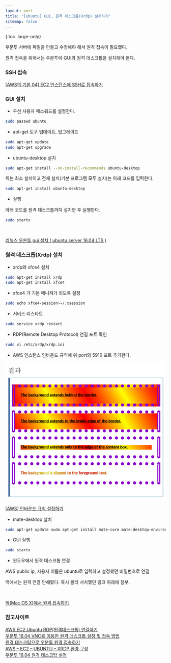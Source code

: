 ```yaml
---
layout: post
title: "[ubuntu] GUI, 원격 데스크톱(Xrdp) 설치하기"
sitemap: false
---
```


{:toc .large-only}

우분투 서버에 파일을 만들고 수정해야 해서 원격 접속이 필요했다.

원격 접속을 위해서는 우분투에 GUI와 원격 데스크톱을 설치해야 한다.

### SSH 접속

[[AWS의 기본 04] EC2 인스턴스에 SSH로 접속하기](https://wingsnote.com/53)

### GUI 설치

- 우선 사용자 패스워드를 설정한다.

```bash
sudo passwd ubuntu
```

- apt-get 도구 업데이트, 업그레이드

```bash
sudo apt-get update
sudo apt-get upgrade
```

- ubuntu-desktop 설치

```bash
sudo apt-get install --no-install-recommends ubuntu-desktop
```

위는 최소 설치이고 전체 설치(기본 프로그램 모두 설치)는 아래 코드를 입력한다.

```bash
sudo apt-get install ubuntu-desktop
```

- 실행

아래 코드를 원격 데스크톱까지 설치한 후 실행한다.

```bash
sudo startx
```

<br/>

[리눅스 우분투 gui 설치 ( ubuntu server 16.04 LTS )](https://wlsvud84.tistory.com/26)

### 원격 데스크톱(Xrdp) 설치

- xrdp와 xfce4 설치

```bash
sudo apt-get install xrdp
sudo apt-get install xfce4
```

- xfce4 가 기본 메니져가 되도록 설정

```bash
sudo echo xfce4-session>~/.xsession
```

- 서비스 리스타트

```bash
sudo service xrdp restart
```

- RDP(Remote Desktop Protocol) 연결 포트 확인

```bash
sudo vi /etc/xrdp/xrdp.ini
```

- AWS 인스턴스 인바운드 규칙에 위 port와 5910 포트 추가한다.

<img src="/assets/img/blog/2021-06-29-background-clip.png">

<br/>

[[AWS] 인바운드 규칙 설정하기](https://dbjh.tistory.com/65)

- mate-desktop 설치

```bash
sudo apt-get update sudo apt-get install mate-core mate-desktop-environment mate-notification-daemon
```

- GUI 실행

```bash
sudo startx
```

- 윈도우에서 원격 데스크톱 연결

AWS public ip, 사용자 이름은 ubuntu로 입력하고 설정했던 비밀번호로 연결

맥에서는 원격 연결 안해봤다. 혹시 몰라 서치했던 링크 아래에 첨부.

<br/>

[맥(Mac OS X)에서 원격 접속하기](https://davelogs.tistory.com/84)

### 참고사이트

[AWS EC2 Ubuntu RDP(원격데스크톱) 연결하기](https://all-share-source-code.tistory.com/18)<br/>
[우분투 16.04 VNC를 이용한 원격 데스크톱 설정 및 접속 방법](https://extrememanual.net/12210)<br/>
[원격 테스크탑으로 우분투 원격 접속하기](https://blog.daum.net/keydream/14636077)<br/>
[AWS – EC2 – UBUNTU – XRDP 환경 구성](https://hugrypiggykim.com/2016/07/10/aws-ec2-ubuntu-xrdp-%ED%99%98%EA%B2%BD-%EA%B5%AC%EC%84%B1/)<br/>
[우분투 16.04 원격 데스크탑 설정](https://goodtogreate.tistory.com/entry/%EC%9A%B0%EB%B6%84%ED%88%AC-1604-%EC%9B%90%EA%B2%A9-%EB%8D%B0%EC%8A%A4%ED%81%AC%ED%83%91-%EC%84%A4%EC%A0%95)<br/>
